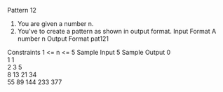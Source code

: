 
Pattern 12

1. You are given a number n.
2. You've to create a pattern as shown in output format.
Input Format
A number n
Output Format
pat121

Constraints
1 <= n <= 5
Sample Input
5
Sample Output
0	
1	1	
2	3	5	
8	13	21	34	
55	89	144	233	377	
